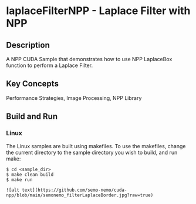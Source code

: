 # laplaceFilterNPP - Laplace Filter with NPP

## Description

A NPP CUDA Sample that demonstrates how to use NPP LaplaceBox function to perform a Laplace Filter.

## Key Concepts

Performance Strategies, Image Processing, NPP Library
  
## Build and Run
 
### Linux
The Linux samples are built using makefiles. To use the makefiles, change the current directory to the sample directory you wish to build, and run make:
```
$ cd <sample_dir>
$ make clean build
$ make run

![alt text](https://github.com/semo-nemo/cuda-npp/blob/main/semonemo_filterLaplaceBorder.jpg?raw=true) 

